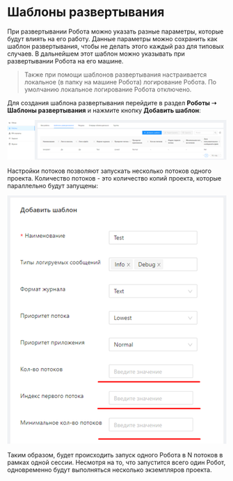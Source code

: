 # Шаблоны развертывания

При развертывании Робота можно указать разные параметры, которые будут влиять на его работу. Данные параметры можно сохранить как шаблон развертывания, чтобы не делать этого каждый раз для типовых случаев. В дальнейшем этот шаблон можно указывать при развертывании Робота на его машине.
> Также при помощи шаблонов развертывания настраивается локальное (в папку на машине Робота) логирование Робота. По умолчанию локальное логирование Робота отключено.

Для создания шаблона развертывания перейдите в раздел **Роботы ➝ Шаблоны развертывания** и нажмите кнопку **Добавить шаблон**:

![](<../../.gitbook/assets/0 (22)>)

Настройки потоков позволяют запускать несколько потоков одного проекта. Количество потоков - это количество копий проекта, которые параллельно будут запущены:

![](<../../.gitbook/assets/Шаблоны развертывания.png>)

Таким образом, будет происходить запуск одного Робота в N потоков в рамках одной сессии. Несмотря на то, что запустится всего один Робот, одновременно будут выполняться несколько экземпляров проекта.


